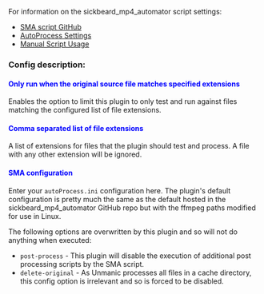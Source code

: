 

For information on the sickbeard_mp4_automator script settings:

- [SMA script GitHub](https://github.com/mdhiggins/sickbeard_mp4_automator/)
- [AutoProcess Settings](https://github.com/mdhiggins/sickbeard_mp4_automator/wiki/autoProcess-Settings)
- [Manual Script Usage](https://github.com/mdhiggins/sickbeard_mp4_automator/#manual-script-usage)

### Config description:

#### <span style="color:blue">Only run when the original source file matches specified extensions</span>

Enables the option to limit this plugin to only test and run against files matching the configured list of file
extensions.

#### <span style="color:blue">Comma separated list of file extensions</span>

A list of extensions for files that the plugin should test and process. A file with any other extension will be ignored.

#### <span style="color:blue">SMA configuration</span>

Enter your `autoProcess.ini` configuration here. The plugin's default configuration is pretty much the same as the
default hosted in the sickbeard_mp4_automator GitHub repo but with the ffmpeg paths modified for use in Linux.

The following options are overwritten by this plugin and so will not do anything when executed:

- `post-process` - This plugin will disable the execution of additional post processing scripts by the SMA script.
- `delete-original` - As Unmanic processes all files in a cache directory, this config option is irrelevant and so is
  forced to be disabled.